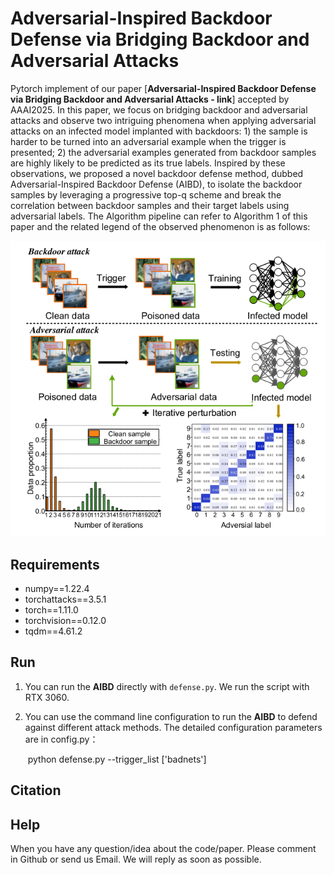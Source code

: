 # Adversarial-Inspired Backdoor Defense via Bridging Backdoor and Adversarial Attacks

Pytorch implement of our paper [**Adversarial-Inspired Backdoor Defense via Bridging Backdoor and Adversarial Attacks - link**] accepted by AAAI2025. In this paper, we focus on bridging backdoor and adversarial attacks and observe two intriguing phenomena when applying adversarial attacks on an infected model implanted with backdoors: 1) the sample is harder to be turned into an adversarial example when the trigger is presented; 2) the adversarial examples generated from backdoor samples are highly likely to be predicted as its true labels. Inspired by these observations, we proposed a novel backdoor defense method, dubbed Adversarial-Inspired Backdoor Defense (AIBD), to isolate the backdoor samples by leveraging a progressive top-q scheme and break the correlation between backdoor samples and their target labels using adversarial labels. The Algorithm pipeline can refer to Algorithm 1 of this paper and the related legend of the observed phenomenon is as follows:

<div style="text-align: center;">
    <img src="redemeImg/legend of the observed phenomenon.png"/>
</div>

## Requirements

- numpy==1.22.4
- torchattacks==3.5.1
- torch==1.11.0
- torchvision==0.12.0
- tqdm==4.61.2

## Run

1. You can run the **AIBD** directly with `defense.py`. We run the script with RTX 3060.

2. You can use the command line configuration to run the **AIBD** to defend against different attack methods. The detailed configuration parameters are in config.py：

   ​	python defense.py --trigger_list ['badnets']

## Citation

## Help

When you have any question/idea about the code/paper. Please comment in Github or send us Email. We will reply as soon as possible.


